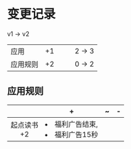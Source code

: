 # 变更记录

v1 -> v2

||||||
|-|:-:|:-:|:-:|:-:|
|应用|+1|||2 -> 3|
|应用规则|+2|||0 -> 2|

## 应用规则

||+|~|-|
|:-:|-|-|-|
|起点读书<br>+2|<li>福利广告结束,<li>福利广告15秒|||
